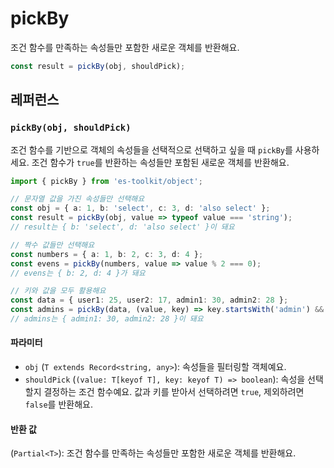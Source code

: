 # pickBy

조건 함수를 만족하는 속성들만 포함한 새로운 객체를 반환해요.

```typescript
const result = pickBy(obj, shouldPick);
```

## 레퍼런스

### `pickBy(obj, shouldPick)`

조건 함수를 기반으로 객체의 속성들을 선택적으로 선택하고 싶을 때 `pickBy`를 사용하세요. 조건 함수가 `true`를 반환하는 속성들만 포함된 새로운 객체를 반환해요.

```typescript
import { pickBy } from 'es-toolkit/object';

// 문자열 값을 가진 속성들만 선택해요
const obj = { a: 1, b: 'select', c: 3, d: 'also select' };
const result = pickBy(obj, value => typeof value === 'string');
// result는 { b: 'select', d: 'also select' }이 돼요

// 짝수 값들만 선택해요
const numbers = { a: 1, b: 2, c: 3, d: 4 };
const evens = pickBy(numbers, value => value % 2 === 0);
// evens는 { b: 2, d: 4 }가 돼요

// 키와 값을 모두 활용해요
const data = { user1: 25, user2: 17, admin1: 30, admin2: 28 };
const admins = pickBy(data, (value, key) => key.startsWith('admin') && value > 25);
// admins는 { admin1: 30, admin2: 28 }이 돼요
```

#### 파라미터

- `obj` (`T extends Record<string, any>`): 속성들을 필터링할 객체예요.
- `shouldPick` (`(value: T[keyof T], key: keyof T) => boolean`): 속성을 선택할지 결정하는 조건 함수예요. 값과 키를 받아서 선택하려면 `true`, 제외하려면 `false`를 반환해요.

#### 반환 값

(`Partial<T>`): 조건 함수를 만족하는 속성들만 포함한 새로운 객체를 반환해요.
